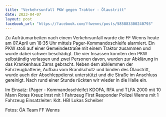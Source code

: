 ```yaml
---
title: "Verkehrsunfall PKW gegen Traktor - Ölaustritt"
date: 2023-04-07
layout: post
facebook_url: "https://facebook.com/ffwenns/posts/585883300240793"
---
```


Zu Aufräumarbeiten nach einem Verkehrsunfall wurde die FF Wenns heute am 07.April um 18:35 Uhr mittels Pager-Kommandoschleife alarmiert. Ein PKW stoß auf einer Gemeindestraße mit einem Traktor zusammen und wurde dabei schwer beschädigt. Die vier Insassen konnten den PKW selbständig verlassen und zwei Personen davon, wurden zur Abklärung in das Krankenhaus Zams gebracht. Neben dem abklemmen der Fahrzeugbatterie, Aufbau vom Brandschutz und binden des Ölaustritt, wurde auch der Abschleppdienst unterstützt und die Straße im Anschluss gereinigt. Nach rund einer Stunde rückten wir wieder in die Halle ein.

Im Einsatz:
(Pager - Kommandoschleife) 
KDOFA, RFA und TLFA 2000 mit 10 Mann
Rotes Kreuz Imst mit 1 Fahrzeug
First Responder
Polizei Wenns mit 1 Fahrzeug
Einsatzleiter: Kdt. HBI Lukas Scheiber

 
Fotos: ÖA Team FF Wenns